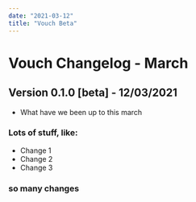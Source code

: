 ```yaml
---
date: "2021-03-12"
title: "Vouch Beta"
---
```


# Vouch Changelog - March


## Version 0.1.0 [beta] - 12/03/2021
* What have we been up to this march

### Lots of stuff, like:

- Change 1
- Change 2
- Change 3

### so many changes

